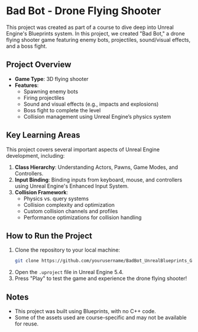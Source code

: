 # Bad Bot - Drone Flying Shooter

This project was created as part of a course to dive deep into Unreal Engine's Blueprints system. In this project, we created "Bad Bot," a drone flying shooter game featuring enemy bots, projectiles, sound/visual effects, and a boss fight.

## Project Overview
- **Game Type**: 3D flying shooter
- **Features**:
  - Spawning enemy bots
  - Firing projectiles
  - Sound and visual effects (e.g., impacts and explosions)
  - Boss fight to complete the level
  - Collision management using Unreal Engine’s physics system

## Key Learning Areas
This project covers several important aspects of Unreal Engine development, including:
1. **Class Hierarchy**: Understanding Actors, Pawns, Game Modes, and Controllers.
2. **Input Binding**: Binding inputs from keyboard, mouse, and controllers using Unreal Engine's Enhanced Input System.
3. **Collision Framework**:
   - Physics vs. query systems
   - Collision complexity and optimization
   - Custom collision channels and profiles
   - Performance optimizations for collision handling

## How to Run the Project
1. Clone the repository to your local machine:
    ```bash
    git clone https://github.com/yourusername/BadBot_UnrealBlueprints_Game.git
    ```
2. Open the `.uproject` file in Unreal Engine 5.4.
3. Press "Play" to test the game and experience the drone flying shooter!

## Notes
- This project was built using Blueprints, with no C++ code.
- Some of the assets used are course-specific and may not be available for reuse.

